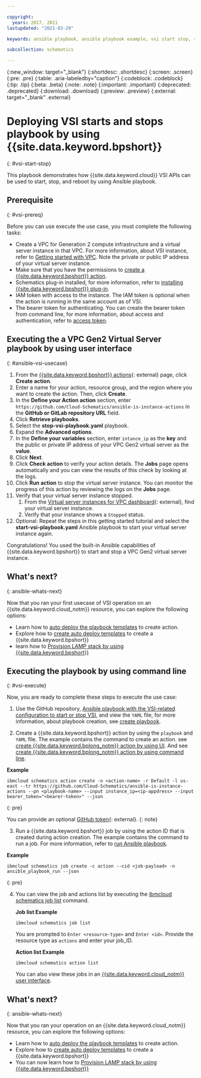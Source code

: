 ```yaml
---

copyright:
  years: 2017, 2021
lastupdated: "2021-03-29"

keywords: ansible playbook, ansible playbook example, vsi start stop, reboot vsi on {{site.data.keyword.cloud_notm}}

subcollection: schematics

---
```


{:new_window: target="_blank"}
{:shortdesc: .shortdesc}
{:screen: .screen}
{:pre: .pre}
{:table: .aria-labeledby="caption"} 
{:codeblock: .codeblock}
{:tip: .tip}
{:beta: .beta}
{:note: .note}
{:important: .important}
{:deprecated: .deprecated}
{:download: .download}
{:preview: .preview}
{:external: target="_blank" .external}


# Deploying VSI starts and stops playbook by using {{site.data.keyword.bpshort}}
{: #vsi-start-stop}


This playbook demonstrates how {{site.data.keyword.cloud}} VSI APIs can be used to start, stop, and reboot by using Ansible playbook.

## Prerequisite
{: #vsi-prereq}

Before you can use execute the use case, you must complete the following tasks:

- Create a VPC for Generation 2 compute infrastructure and a virtual server instance in that VPC. For more information, about VSI instance, refer to [Getting started with VPC](/docs/vpc?topic=vpc-creating-a-vpc-using-the-ibm-cloud-console). Note the private or public IP address of your virtual server instance. 
- Make sure that you have the permissions to [create a {{site.data.keyword.bpshort}} action](/docs/schematics?topic=schematics-access#access-roles). 
- Schematics plug-in installed, for more information, refer to [installing {{site.data.keyword.bpshort}} plug-in](/docs/schematics?topic=schematics-setup-cli#install-schematics-cli).
- IAM token with access to the instance. The IAM token is optional when the action is running in the same account as of VSI.
- The bearer token for authenticating. You can create the bearer token from command line, for more information, about access and authentication, refer to [access token](/docs/key-protect?topic=key-protect-retrieve-access-token).

## Executing the a VPC Gen2 Virtual Server playbook by using user interface
{: #ansible-vsi-usecase}

1. From the [{{site.data.keyword.bpshort}} actions](https://cloud.ibm.com/schematics/actions){: external} page, click **Create action**. 
2. Enter a name for your action, resource group, and the region where you want to create the action. Then, click **Create**. 
3. In the **Define your Action action** section, enter `https://github.com/Cloud-Schematics/ansible-is-instance-actions` in the **GitHub or GitLab repository URL** field. 
4. Click **Retrieve playbooks**. 
5. Select the **stop-vsi-playbook.yaml** playbook.
6. Expand the **Advanced options**. 
7. In the **Define your variables** section, enter `intance_ip` as the **key** and the public or private IP address of your VPC Gen2 virtual server as the **value**. 
8. Click **Next**. 
9. Click **Check action** to verify your action details. The **Jobs** page opens automatically and you can view the results of this check by looking at the logs. 
10. Click **Run action** to stop the virtual server instance. You can monitor the progress of this action by reviewing the logs on the **Jobs** page. 
11. Verify that your virtual server instance stopped. 
    1. From the [Virtual server instances for VPC dashboard](https://cloud.ibm.com/vpc-ext/compute/vs){: external}, find your virtual server instance. 
    2. Verify that your instance shows a `Stopped` status. 
12. Optional: Repeat the steps in this getting started tutorial and select the **start-vsi-playbook.yaml** Ansible playbook to start your virtual server instance again. 

Congratulations! You used the built-in Ansible capabilities of {{site.data.keyword.bpshort}} to start and stop a VPC Gen2 virtual server instance. 

## What's next? 
{: ansible-whats-next}

Now that you ran your first usecase of VSI operation on an {{site.data.keyword.cloud_notm}} resource, you can explore the following options:
- Learn how to [auto deploy the playbook templates](docs/schematics?topic=schematics-sample_actiontemplates) to create action.
- Explore how to [create auto deploy templates](/docs/schematics?topic=schematics-auto-deploy-url) to create a {{site.data.keyword.bpshort}}
- learn how to [Provision LAMP stack by using {{site.data.keyword.bpshort}}](/docs/schematics?topic=schematics-provisioning-lamp-stack)

## Executing the playbook by using command line
{: #vsi-execute}

Now, you are ready to complete these steps to execute the use case: 

1. Use the GitHub repository, [Ansible playbook with the VSI-related configuration to start or stop VSI](https://github.com/Cloud-Schematics/ansible-is-instance-actions), and view the `YAML` file, for more information, about playbook creation, see  [create playbook](/docs/schematics?topic=schematics-create-playbooks). 

2. Create a {{site.data.keyword.bpshort}} action by using the `playbook` and `YAML` file. The example contains the command to create an action. see [create {{site.data.keyword.bplong_notm}} action by using UI](/docs/schematics?topic=schematics-action-setup#create-action). And see [create {{site.data.keyword.bplong_notm}} action by using command line](/docs/schematics?topic=schematics-schematics-cli-reference#schematics-create-action).

  **Example**

  ```
  ibmcloud schematics action create -n <action-name> -r Default -l us-east --tr https://github.com/Cloud-Schematics/ansible-is-instance-actions --pn <playbook-name> --input instance_ip=<ip-appdress> --input bearer_token="<bearer-token>" --json
  ```
  {: pre}
 
   You can provide an optional [GitHub token](https://github.com/settings/tokens){: external}.
   {: note}

3. Run a {{site.data.keyword.bpshort}} job by using the action ID that is created during action creation. The example contains the command to run a job. For more information, refer to [run Ansible playbook](/docs/schematics?topic=schematics-create-playbooks#run-ansible-playbook).

  **Example**

  ```
  ibmcloud schematics job create -c action --cid <job-payload> -n ansible_playbook_run --json
  ```
  {: pre}

4. You can view the job and actions list by executing the [ibmcloud schematics job list](/docs/schematics?topic=schematics-schematics-cli-reference#schematics-list-job) command. 

   **Job list Example**

    ```
    ibmcloud schematics job list
    ```
    You are prompted to `Enter <resource-type>` and `Enter <id>`. Provide the resource type as `actions` and enter your job_ID.

   **Action list Example**

    ```
    ibmcloud schematics action list
    ```

    You can also view these jobs in an [{{site.data.keyword.cloud_notm}} user interface](https://cloud.ibm.com/schematics/actions).


## What's next? 
{: ansible-whats-next}

Now that you ran your operation on an {{site.data.keyword.cloud_notm}} resource, you can explore the following options:
- Learn how to [auto deploy the playbook templates](docs/schematics?topic=schematics-sample_actiontemplates) to create action.
- Explore how to [create auto deploy templates](/docs/schematics?topic=schematics-auto-deploy-url) to create a {{site.data.keyword.bpshort}} 
- You can now learn how to [Provision LAMP stack by using {{site.data.keyword.bpshort}}](/docs/schematics?topic=schematics-provisioning-lamp-stack)
